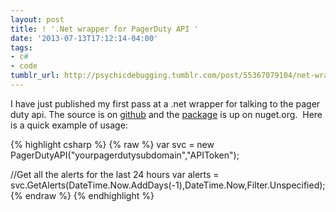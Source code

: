 ```yaml
---
layout: post
title: ! '.Net wrapper for PagerDuty API '
date: '2013-07-13T17:12:14-04:00'
tags:
- c#
- code
tumblr_url: http://psychicdebugging.tumblr.com/post/55367079104/net-wrapper-for-pagerduty-api
---
```

I have just published my first pass at a .net wrapper for talking to the pager duty api.
The source is on [github](https://github.com/usbsnowcrash/PagerDuty.Net) and the
[package](https://www.nuget.org/packages/PagerDutyNet/) is up on nuget.org.  Here is a quick example of usage:

{% highlight csharp %}
{% raw %} 
var svc = new PagerDutyAPI("yourpagerdutysubdomain","APIToken");

//Get all the alerts for the last 24 hours
var alerts = svc.GetAlerts(DateTime.Now.AddDays(-1),DateTime.Now,Filter.Unspecified);
{% endraw %}
{% endhighlight %}

